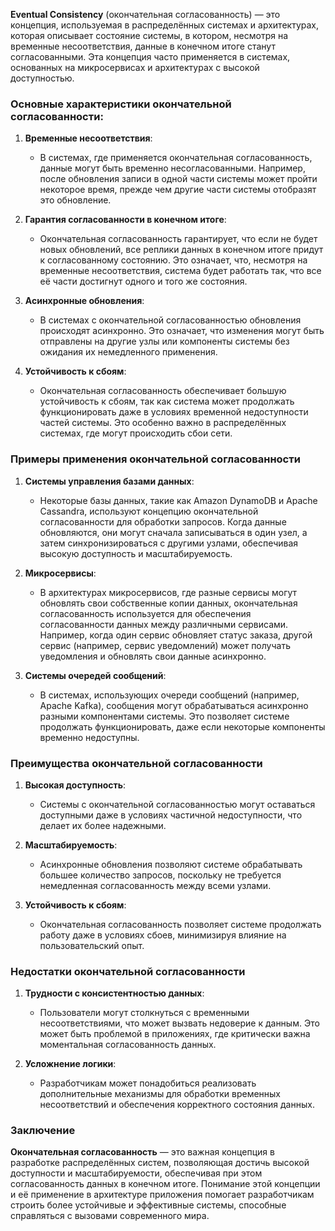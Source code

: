 **Eventual Consistency** (окончательная согласованность) — это концепция, используемая в распределённых системах и архитектурах, которая описывает состояние системы, в котором, несмотря на временные несоответствия, данные в конечном итоге станут согласованными. Эта концепция часто применяется в системах, основанных на микросервисах и архитектурах с высокой доступностью.

### Основные характеристики окончательной согласованности:

1. **Временные несоответствия**:
   - В системах, где применяется окончательная согласованность, данные могут быть временно несогласованными. Например, после обновления записи в одной части системы может пройти некоторое время, прежде чем другие части системы отобразят это обновление.

2. **Гарантия согласованности в конечном итоге**:
   - Окончательная согласованность гарантирует, что если не будет новых обновлений, все реплики данных в конечном итоге придут к согласованному состоянию. Это означает, что, несмотря на временные несоответствия, система будет работать так, что все её части достигнут одного и того же состояния.

3. **Асинхронные обновления**:
   - В системах с окончательной согласованностью обновления происходят асинхронно. Это означает, что изменения могут быть отправлены на другие узлы или компоненты системы без ожидания их немедленного применения.

4. **Устойчивость к сбоям**:
   - Окончательная согласованность обеспечивает большую устойчивость к сбоям, так как система может продолжать функционировать даже в условиях временной недоступности частей системы. Это особенно важно в распределённых системах, где могут происходить сбои сети.

### Примеры применения окончательной согласованности

1. **Системы управления базами данных**:
   - Некоторые базы данных, такие как Amazon DynamoDB и Apache Cassandra, используют концепцию окончательной согласованности для обработки запросов. Когда данные обновляются, они могут сначала записываться в один узел, а затем синхронизироваться с другими узлами, обеспечивая высокую доступность и масштабируемость.

2. **Микросервисы**:
   - В архитектурах микросервисов, где разные сервисы могут обновлять свои собственные копии данных, окончательная согласованность используется для обеспечения согласованности данных между различными сервисами. Например, когда один сервис обновляет статус заказа, другой сервис (например, сервис уведомлений) может получать уведомления и обновлять свои данные асинхронно.

3. **Системы очередей сообщений**:
   - В системах, использующих очереди сообщений (например, Apache Kafka), сообщения могут обрабатываться асинхронно разными компонентами системы. Это позволяет системе продолжать функционировать, даже если некоторые компоненты временно недоступны.

### Преимущества окончательной согласованности

1. **Высокая доступность**:
   - Системы с окончательной согласованностью могут оставаться доступными даже в условиях частичной недоступности, что делает их более надежными.

2. **Масштабируемость**:
   - Асинхронные обновления позволяют системе обрабатывать большее количество запросов, поскольку не требуется немедленная согласованность между всеми узлами.

3. **Устойчивость к сбоям**:
   - Окончательная согласованность позволяет системе продолжать работу даже в условиях сбоев, минимизируя влияние на пользовательский опыт.

### Недостатки окончательной согласованности

1. **Трудности с консистентностью данных**:
   - Пользователи могут столкнуться с временными несоответствиями, что может вызвать недоверие к данным. Это может быть проблемой в приложениях, где критически важна моментальная согласованность данных.

2. **Усложнение логики**:
   - Разработчикам может понадобиться реализовать дополнительные механизмы для обработки временных несоответствий и обеспечения корректного состояния данных.

### Заключение

**Окончательная согласованность** — это важная концепция в разработке распределённых систем, позволяющая достичь высокой доступности и масштабируемости, обеспечивая при этом согласованность данных в конечном итоге. Понимание этой концепции и её применение в архитектуре приложения помогает разработчикам строить более устойчивые и эффективные системы, способные справляться с вызовами современного мира.